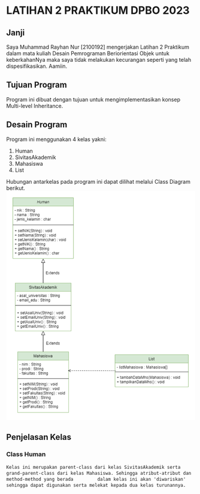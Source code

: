# LATIHAN 2 PRAKTIKUM DPBO 2023

## Janji
Saya Muhammad Rayhan Nur [2100192] mengerjakan Latihan 2 Praktikum dalam mata kuliah Desain Pemrograman Beriorientasi Objek untuk keberkahanNya maka saya tidak melakukan kecurangan seperti yang telah dispesifikasikan. Aamiin.

## Tujuan Program
Program ini dibuat dengan tujuan untuk mengimplementasikan konsep Multi-level Inheritance.

## Desain Program
Program ini menggunakan 4 kelas yakni:
1) Human
2) SivitasAkademik
3) Mahasiswa
4) List

Hubungan antarkelas pada program ini dapat dilihat melalui Class Diagram berikut.
![alt-text](https://github.com/MRayhanNurUPI/LATIHAN2DPBO2023/blob/main/ClassDiagram-Lat2DPBO-Multilevel_Inheritance%20(1).png)

## Penjelasan Kelas
### Class Human
    Kelas ini merupakan parent-class dari kelas SivitasAkademik serta grand-parent-class dari kelas Mahasiswa. Sehingga atribut-atribut dan method-method yang berada         dalam kelas ini akan 'diwariskan' sehingga dapat digunakan serta melekat kepada dua kelas turunannya. 
